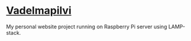 # [Vadelmapilvi](https://vadelmapilvi.com)

My personal website project running on Raspberry Pi server using LAMP-stack.
